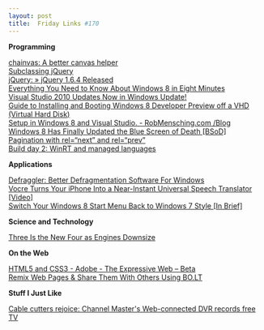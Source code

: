 ```yaml
---
layout: post
title:  Friday Links #170
---
```

**Programming**

[chainvas: A better canvas helper](http://leaverou.me/chainvas/)   
[Subclassing jQuery](http://james.padolsey.com/javascript/subclassing-jquery/)   
[jQuery: » jQuery 1.6.4 Released](http://blog.jquery.com/2011/09/12/jquery-1-6-4-released/)   
[Everything You Need to Know About Windows 8 in Eight Minutes](http://lifehacker.com/5839914/everything-you-need-to-know-about-windows-8-in-8-minutes)   
[Visual Studio 2010 Updates Now in Windows Update!](http://www.wintellect.com/CS/blogs/jrobbins/archive/2011/09/13/visual-studio-2010-updates-now-in-windows-update.aspx)   
[Guide to Installing and Booting Windows 8 Developer Preview off a VHD (Virtual Hard Disk)](http://feedproxy.google.com/~r/ScottHanselman/~3/z1ZGzk-WFqo/GuideToInstallingAndBootingWindows8DeveloperPreviewOffAVHDVirtualHardDisk.aspx)   
[Setup in Windows 8 and Visual Studio. - RobMensching.com /Blog](http://robmensching.com/blog/posts/2011/9/13/Setup-in-Windows-8-and-Visual-Studio)   
[Windows 8 Has Finally Updated the Blue Screen of Death [BSoD]](http://feeds.gawker.com/~r/lifehacker/full/~3/XBK2tZgnXCs/windows-8-has-finally-changed-the-blue-screen-of-death)   
[Pagination with rel=“next” and rel=“prev”](http://feedproxy.google.com/~r/blogspot/amDG/~3/uyQ1TtTKklg/pagination-with-relnext-and-relprev.html)   
[Build day 2: WinRT and managed languages](http://billwagner.cloudapp.net/Home/Item/Buildday2WinRTandmanagedlanguages)

**Applications**

[Defraggler: Better Defragmentation Software For Windows](http://feedproxy.google.com/~r/Makeuseof/~3/uSzDVh7iWbA/)   
[Vocre Turns Your iPhone Into a Near-Instant Universal Speech Translator [Video]](http://feeds.gawker.com/~r/lifehacker/full/~3/FwUBYmxjx0c/vocre-turns-your-iphone-into-a-near+instant-universal-speech-translator)   
[Switch Your Windows 8 Start Menu Back to Windows 7 Style [In Brief]](http://feeds.gawker.com/~r/lifehacker/full/~3/8lFKBEerKd8/switch-your-windows-8-start-menu-back-to-windows-7-style)

**Science and Technology**

[Three Is the New Four as Engines Downsize](http://www.wired.com/autopia/2011/09/three-is-the-new-four-as-engines-downsize/)

**On the Web**

[HTML5 and CSS3 - Adobe - The Expressive Web – Beta](http://beta.theexpressiveweb.com/)   
[Remix Web Pages & Share Them With Others Using BO.LT](http://feedproxy.google.com/~r/Makeuseof/~3/iOkFyJdxxLg/)

**Stuff I Just Like**

[Cable cutters rejoice: Channel Master's Web-connected DVR records free TV](http://simplefeed.consumerreports.org/l?s=100003s276qugt9jgjj&r=googlereader&he=687474702533412532462532466e6577732e636f6e73756d65727265706f7274732e6f7267253246656c656374726f6e6963732532463230313125324630392532466361626c652d637574746572732d72656a6f6963652d6368616e6e656c2d6d6173746572732d6476722d7265636f7264732d667265652d74762e68746d6c2533464558544b455925334449373252534530&i=727373696e3a687474703a2f2f6e6577732e636f6e73756d65727265706f7274732e6f72672f656c656374726f6e6963732f323031312f30392f6361626c652d637574746572732d72656a6f6963652d6368616e6e656c2d6d6173746572732d6476722d7265636f7264732d667265652d74762e68746d6c)
